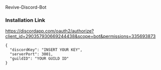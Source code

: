 Revive-Discord-Bot

### Installation Link
https://discordapp.com/oauth2/authorize?client_id=290357930669244438&scope=bot&permissions=335693873

```
{
  "discordKey": "INSERT YOUR KEY",
  "serverPort": 3001,
  "guildID": "YOUR GUILD ID"
}
```